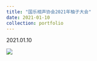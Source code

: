 ```yaml
---
title: "国乐相声协会2021年柚子大会"
date: 2021-01-10
collection: portfolio
---
```


2021.01.10

<img src="https://llddeddym.github.io/images/2021-01-10.jpg"/>